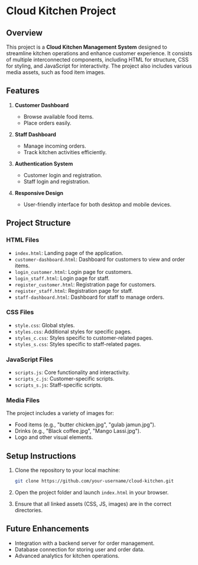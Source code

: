 # Cloud Kitchen Project

## Overview
This project is a **Cloud Kitchen Management System** designed to streamline kitchen operations and enhance customer experience. It consists of multiple interconnected components, including HTML for structure, CSS for styling, and JavaScript for interactivity. The project also includes various media assets, such as food item images.

## Features
1. **Customer Dashboard**
   - Browse available food items.
   - Place orders easily.

2. **Staff Dashboard**
   - Manage incoming orders.
   - Track kitchen activities efficiently.

3. **Authentication System**
   - Customer login and registration.
   - Staff login and registration.

4. **Responsive Design**
   - User-friendly interface for both desktop and mobile devices.

## Project Structure
### HTML Files
- `index.html`: Landing page of the application.
- `customer-dashboard.html`: Dashboard for customers to view and order items.
- `login_customer.html`: Login page for customers.
- `login_staff.html`: Login page for staff.
- `register_customer.html`: Registration page for customers.
- `register_staff.html`: Registration page for staff.
- `staff-dashboard.html`: Dashboard for staff to manage orders.

### CSS Files
- `style.css`: Global styles.
- `styles.css`: Additional styles for specific pages.
- `styles_c.css`: Styles specific to customer-related pages.
- `styles_s.css`: Styles specific to staff-related pages.

### JavaScript Files
- `scripts.js`: Core functionality and interactivity.
- `scripts_c.js`: Customer-specific scripts.
- `scripts_s.js`: Staff-specific scripts.

### Media Files
The project includes a variety of images for:
- Food items (e.g., "butter chicken.jpg", "gulab jamun.jpg").
- Drinks (e.g., "Black coffee.jpg", "Mango Lassi.jpg").
- Logo and other visual elements.

## Setup Instructions
1. Clone the repository to your local machine:
   ```bash
   git clone https://github.com/your-username/cloud-kitchen.git
   ```

2. Open the project folder and launch `index.html` in your browser.

3. Ensure that all linked assets (CSS, JS, images) are in the correct directories.

## Future Enhancements
- Integration with a backend server for order management.
- Database connection for storing user and order data.
- Advanced analytics for kitchen operations.



